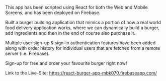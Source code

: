 This app has been scripted using React for both the Web and Mobile Screens, and has been deployed on Firebase.

Built a burger building application that mimics a portion of how a real world food delivery application works, where we can dynamically build a burger, add ingredients and then in the end of course also purchase it.

Multiple user sign-up & sign-in authentication features have been added along with order history for individual users that are fetched from a remote server (i.e. Firebase).

Sign-up for free and order your favourite burger right now!

Link to the Live-Site: https://react-burger-app-mbk070.firebaseapp.com/
